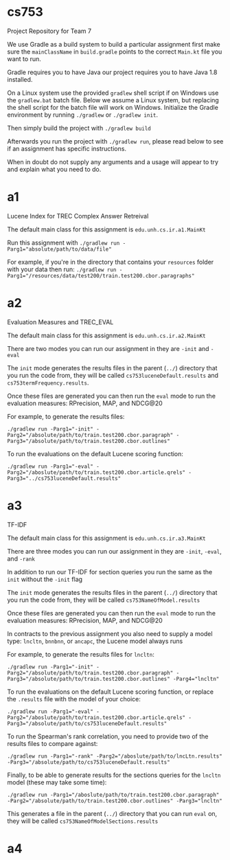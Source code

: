 # cs753

Project Repository for Team 7

We use Gradle as a build system to build a particular assignment first make sure the `mainClassName` in `build.gradle` points to the correct `Main.kt` file you want to run. 

Gradle requires you to have Java our project requires you to have Java 1.8 installed. 

On a Linux system use the provided `gradlew` shell script if on Windows use the `gradlew.bat` batch file. Below we assume a Linux system, but replacing the shell script for the batch file will work on Windows. Initialize the Gradle environment by running ```./gradlew``` or ```./gradlew init```.

Then simply build the project with ```./gradlew build```

Afterwards you run the project with ```./gradlew run```, please read below to see if an assignment has specific instructions.

When in doubt do not supply any arguments and a usage will appear to try and explain what you need to do.

# a1

Lucene Index for TREC Complex Answer Retreival

The default main class for this assignment is ```edu.unh.cs.ir.a1.MainKt```

Run this assignment with ```./gradlew run -Parg1="absolute/path/to/data/file"```

For example, if you're in the directory that contains your `resources` folder with your data then run: ```./gradlew run -Parg1="/resources/data/test200/train.test200.cbor.paragraphs"```

# a2

Evaluation Measures and TREC_EVAL

The default main class for this assignment is ```edu.unh.cs.ir.a2.MainKt```

There are two modes you can run our assignment in they are ```-init``` and ```-eval```

The ```init``` mode generates the results files in the parent (```../```) directory that you run the code from, they will be called ```cs753luceneDefault.results``` and ```cs753termFrequency.results```.

Once these files are generated you can then run the ```eval``` mode to run the evaluation measures: RPrecision, MAP, and NDCG@20

For example, to generate the results files:

```./gradlew run -Parg1="-init" -Parg2="/absolute/path/to/train.test200.cbor.paragraph" -Parg3="/absolute/path/to/train.test200.cbor.outlines" ```

To run the evaluations on the default Lucene scoring function:

```./gradlew run -Parg1="-eval" -Parg2="/aboslute/path/to/train.test200.cbor.article.qrels" -Parg3="../cs753luceneDefault.results"```

# a3

TF-IDF

The default main class for this assignment is ```edu.unh.cs.ir.a3.MainKt```

There are three modes you can run our assignment in they are ```-init```, ```-eval```, and ```-rank```

In addition to run our TF-IDF for section queries you run the same as the ```init``` without the ```-init``` flag

The ```init``` mode generates the results files in the parent (```../```) directory that you run the code from, they will be called ```cs753NameOfModel.results```

Once these files are generated you can then run the ```eval``` mode to run the evaluation measures: RPrecision, MAP, and NDCG@20

In contracts to the previous assignment you also need to supply a model type: ```lncltn```, ```bnnbnn```, or ```ancapc```, the Lucene model always runs

For example, to generate the results files for ```lncltn```:

```./gradlew run -Parg1="-init" -Parg2="/absolute/path/to/train.test200.cbor.paragraph" -Parg3="/absolute/path/to/train.test200.cbor.outlines" -Parg4="lncltn" ```

To run the evaluations on the default Lucene scoring function, or replace the ```.results``` file with the model of your choice:

```./gradlew run -Parg1="-eval" -Parg2="/aboslute/path/to/train.test200.cbor.article.qrels" -Parg3="/absolute/path/to/cs753luceneDefault.results"```

To run the Spearman's rank correlation, you need to provide two of the results files to compare against:

```./gradlew run -Parg1="-rank" -Parg2="/aboslute/path/to/lncLtn.results" -Parg3="/absolute/path/to/cs753luceneDefault.results"```

Finally, to be able to generate results for the sections queries for the ```lncltn``` model (these may take some time):

```./gradlew run -Parg1="/aboslute/path/to/train.test200.cbor.paragraph" -Parg2="/absolute/path/to/train.test200.cbor.outlines" -Parg3="lncltn"``` 

This generates a file in the parent (```../```) directory that you can run ```eval``` on, they will be called ```cs753NameOfModelSections.results```

# a4